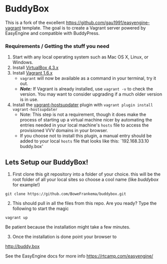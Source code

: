 # BuddyBox

This is a fork of the excellent https://github.com/gau1991/easyengine-vagrant template. The goal is to create a Vagrant server powered by EasyEngine and compatible with BuddyPress.

### Requirements / Getting the stuff you need

1. Start with any local operating system such as Mac OS X, Linux, or Windows.
1. Install [VirtualBox 4.3.x](https://www.virtualbox.org/wiki/Downloads)
1. Install [Vagrant 1.6.x](http://www.vagrantup.com/downloads.html)
    * `vagrant` will now be available as a command in your terminal, try it out.
    * ***Note:*** If Vagrant is already installed, use `vagrant -v` to check the version. You may want to consider upgrading if a much older version is in use.
1. Install the [vagrant-hostsupdater](https://github.com/cogitatio/vagrant-hostsupdater) plugin with `vagrant plugin install vagrant-hostsupdater`
    * Note: This step is not a requirement, though it does make the process of starting up a virtual machine nicer by automating the entries needed in your local machine's `hosts` file to access the provisioned VVV domains in your browser.
    * If you choose not to install this plugin, a manual entry should be added to your local `hosts` file that looks like this: `192.168.33.10  buddy.box'


## Lets Setup our BuddyBox!
 
1. First clone this git repository into a folder of your choice. this will be the root folder of all your local sites so choose a cool name (like *buddybox* for example!)

`git clone https://github.com/BoweFrankema/buddybox.git`

2. This should pull in all the files from this repo. Are you ready? Type the following to start the magic 

`vagrant up`

Be patient because the installation might take a few minutes.

3. Once the installation is done point your browser to 

http://buddy.box


See the EasyEngine docs for more info https://rtcamp.com/easyengine/
